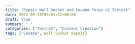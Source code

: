 ```yaml
---
title: "Repair Wall Socket and Levana Perps v2 Testnet"
date: 2022-09-28T09:51:12+08:00
draft: true
summary: " "
categories: ["Testnet", "Content Creation"]
tags: ["Levana", Wall Socket Repair]
---
```



